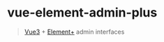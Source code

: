 # vue-element-admin-plus

> [Vue3](https://v3.vuejs.org/) + [Element+](https://element-plus.org/) admin interfaces